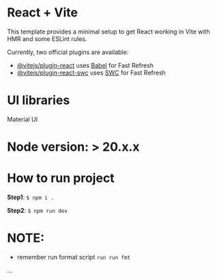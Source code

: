 # React + Vite

This template provides a minimal setup to get React working in Vite with HMR and some ESLint rules.

Currently, two official plugins are available:

- [@vitejs/plugin-react](https://github.com/vitejs/vite-plugin-react/blob/main/packages/plugin-react/README.md) uses [Babel](https://babeljs.io/) for Fast Refresh
- [@vitejs/plugin-react-swc](https://github.com/vitejs/vite-plugin-react-swc) uses [SWC](https://swc.rs/) for Fast Refresh


# UI libraries
Material UI

# Node version: > 20.x.x

# How to run project
**Step1**: ```$ npm i .```

**Step2**: ```$ npm run dev```

# NOTE:
- remember run format script ``` run run fmt ```
  
...
